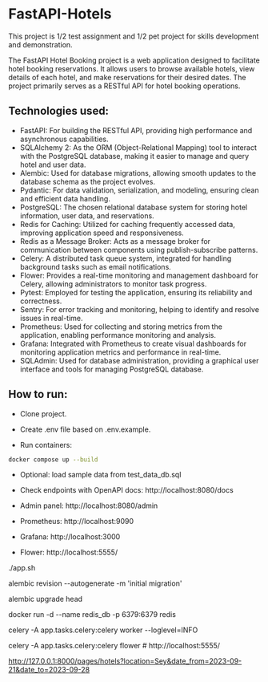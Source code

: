 # FastAPI-Hotels

This project is 1/2 test assignment and 1/2 pet project for skills development and demonstration.

The FastAPI Hotel Booking project is a web application designed to facilitate hotel booking reservations. It allows users to browse available hotels, view details of each hotel, and make reservations for their desired dates. The project primarily serves as a RESTful API for hotel booking operations.

## Technologies used:
* FastAPI: For building the RESTful API, providing high performance and asynchronous capabilities.
* SQLAlchemy 2: As the ORM (Object-Relational Mapping) tool to interact with the PostgreSQL database, making it easier to manage and query hotel and user data.
* Alembic: Used for database migrations, allowing smooth updates to the database schema as the project evolves.
* Pydantic: For data validation, serialization, and modeling, ensuring clean and efficient data handling.
* PostgreSQL: The chosen relational database system for storing hotel information, user data, and reservations.
* Redis for Caching: Utilized for caching frequently accessed data, improving application speed and responsiveness.
* Redis as a Message Broker: Acts as a message broker for communication between components using publish-subscribe patterns.
* Celery: A distributed task queue system, integrated for handling background tasks such as email notifications.
* Flower: Provides a real-time monitoring and management dashboard for Celery, allowing administrators to monitor task progress.
* Pytest: Employed for testing the application, ensuring its reliability and correctness.
* Sentry: For error tracking and monitoring, helping to identify and resolve issues in real-time.
* Prometheus: Used for collecting and storing metrics from the application, enabling performance monitoring and analysis.
* Grafana: Integrated with Prometheus to create visual dashboards for monitoring application metrics and performance in real-time.
* SQLAdmin: Used for database administration, providing a graphical user interface and tools for managing PostgreSQL database.

## How to run:

* Clone project.

* Create .env file based on .env.example.
 
* Run containers:
 ```bash
 docker compose up --build
 ```
 
* Optional: load sample data from test_data_db.sql
 
* Check endpoints with OpenAPI docs:
http://localhost:8080/docs
 
* Admin panel:
 http://localhost:8080/admin
 
* Prometheus:
http://localhost:9090
 
* Grafana:
http://localhost:3000
 
* Flower:
http://localhost:5555/


./app.sh

alembic revision --autogenerate -m 'initial migration'

alembic upgrade head

docker run -d --name redis_db -p 6379:6379 redis  

celery -A app.tasks.celery:celery worker --loglevel=INFO

celery -A app.tasks.celery:celery flower  # http://localhost:5555/

http://127.0.0.1:8000/pages/hotels?location=Sey&date_from=2023-09-21&date_to=2023-09-28

